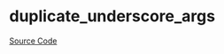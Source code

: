 # duplicate_underscore_args

[Source Code](https://github.com/software-mansion/cairo-lint/tree/main/crates/cairo-lint-core/src/lints/duplicate_underscore_args.rs#L12)

